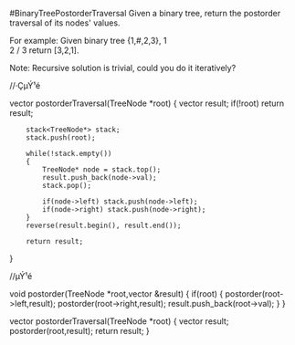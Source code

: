 #BinaryTreePostorderTraversal
Given a binary tree, return the postorder traversal of its nodes' values.

For example:
Given binary tree {1,#,2,3},
   1
    \
     2
    /
   3
return [3,2,1].

Note: Recursive solution is trivial, could you do it iteratively?



//·ÇµÝ¹é

vector<int> postorderTraversal(TreeNode *root)
{
        vector<int> result;
        if(!root) return result;

        stack<TreeNode*> stack;
        stack.push(root);

        while(!stack.empty())
        {
            TreeNode* node = stack.top();
            result.push_back(node->val);
            stack.pop();

            if(node->left) stack.push(node->left);
            if(node->right) stack.push(node->right);
        }
        reverse(result.begin(), result.end());

        return result;
}

//µÝ¹é

void postorder(TreeNode *root,vector<int> &result)
{
        if(root)
        {
            postorder(root->left,result);
            postorder(root->right,result);
            result.push_back(root->val);
        }
}

vector<int> postorderTraversal(TreeNode *root)
{
        vector<int> result;
        postorder(root,result);
        return result;
}
